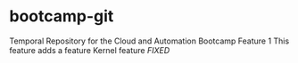 # bootcamp-git
Temporal Repository for the Cloud and Automation Bootcamp
Feature 1
This feature adds a feature
Kernel feature
*FIXED*
